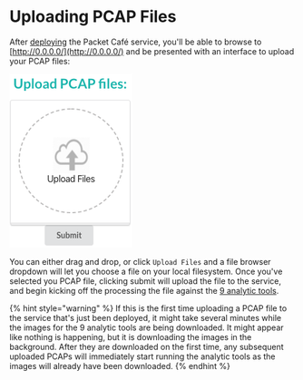 # Uploading PCAP Files

After [deploying](https://cyberreboot.gitbook.io/packet-cafe/deployment) the Packet Café service, you'll be able to browse to [http://0.0.0.0/](http://0.0.0.0/) and be presented with an interface to upload your PCAP files:

![Interface to upload PCAP files](../.gitbook/assets/screen-shot-2020-04-10-at-7.55.34-am.png)

You can either drag and drop, or click `Upload Files` and a file browser dropdown will let you choose a file on your local filesystem. Once you've selected you PCAP file, clicking submit will upload the file to the service, and begin kicking off the processing the file against the [9 analytic tools](https://cyberreboot.gitbook.io/packet-cafe/design/tools).

{% hint style="warning" %}
If this is the first time uploading a PCAP file to the service that's just been deployed, it might take several minutes while the images for the 9 analytic tools are being downloaded. It might appear like nothing is happening, but it is downloading the images in the background. After they are downloaded on the first time, any subsequent uploaded PCAPs will immediately start running the analytic tools as the images will already have been downloaded.
{% endhint %}

